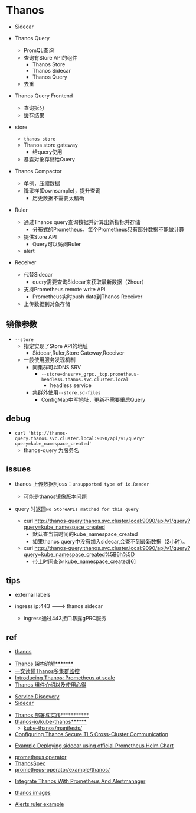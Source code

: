 # Thanos


+ Sidecar


+ Thanos Query
    + PromQL查询
    + 查询有Store API的组件
        + Thanos Store
        + Thanos Sidecar
        + Thanos Query
    + 去重

+ Thanos Query Frontend
    + 查询拆分
    + 缓存结果

+ store
    + `thanos store`
    + Thanos store gateway
        + 给query使用
    + 暴露对象存储给Query

+ Thanos Compactor
    + 单例，压缩数据
    + 降采样(Downsample)，提升查询
        + 历史数据不需要太精确

+ Ruler
    + 通过Thanos query查询数据并计算出新指标并存储
        + 分布式的Prometheus，每个Prometheus只有部分数据不能做计算
    + 提供Store API
        + Query可以访问Ruler
    + alert

+ Receiver
    + 代替Sidecar
        + query需要查询Sidecar来获取最新数据（2hour）
    + 支持Prometheus remote write API
        + Prometheus实时push data到Thanos Receiver
    + 上传数据到对象存储


## 镜像参数
<!-- Query -->
+ `--store`
    + 指定实现了Store API的地址
        + Sidecar,Ruler,Store Gateway,Receiver
    + 一般使用服务发现机制
        + 同集群可以DNS SRV
            + `--store=dnssrv+_grpc._tcp.prometheus-headless.thanos.svc.cluster.local`
                + headless service
        + 集群外使用`--store.sd-files`
            + ConfigMap中写地址，更新不需要重启Query


## debug
<!-- query debug -->
+ `curl 'http://thanos-query.thanos.svc.cluster.local:9090/api/v1/query?query=kube_namespace_created'`
    + thanos-query 为服务名

## issues
+ thanos 上传数据到oss：`unsupported type of io.Reader`
    + 可能是thanos镜像版本问题

+ query 时返回`No StoreAPIs matched for this query`
    + curl http://thanos-query.thanos.svc.cluster.local:9090/api/v1/query?query=kube_namespace_created
        + 默认查当前时间的kube_namespace_created
        + 如果thanos query中没有加入sidecar,会查不到最新数据（2小时）。
    + curl http://thanos-query.thanos.svc.cluster.local:9090/api/v1/query?query=kube_namespace_created%5B6h%5D
        + 带上时间查询 kube_namespace_created[6]

## tips
+ external labels

+ ingress ip:443 ---> thanos sidecar
    + ingress通过443接口暴露gPRC服务


## ref
+ [thanos](https://thanos.io/tip/thanos/quick-tutorial.md/)
<!-- 介绍 -->
+ [Thanos 架构详解*******](https://k8s.imroc.io/monitoring/build-cloud-native-large-scale-distributed-monitoring-system/thanos-arch/)
+ [一文读懂Thanos多集群监控](http://dockone.io/article/2432427)
+ [Introducing Thanos: Prometheus at scale](https://www.improbable.io/blog/thanos-prometheus-at-scale)
+ [Thanos 组件介绍以及使用心得](http://dockone.io/article/10035)


<!-- detail -->
+ [Service Discovery](https://github.com/thanos-io/thanos/blob/main/docs/service-discovery.md)
+ [Sidecar](https://viva.gitbook.io/project/cloud-native/prometheus/thanos/zu-jian/sidecar)
<!-- deploy  -->
+ [Thanos 部署与实践***********](https://k8s.imroc.io/monitoring/build-cloud-native-large-scale-distributed-monitoring-system/thanos-deploy/)
+ [thanos-io/kube-thanos******](https://github.com/thanos-io/kube-thanos/)
    + [kube-thanos/manifests/](...)
+ [Configuring Thanos Secure TLS Cross-Cluster Communication](https://thanos.io/tip/operating/cross-cluster-tls-communication.md/)  

<!-- deploy thanos sidecar using prometheus helm chart -->
+ [Example Deploying sidecar using official Prometheus Helm Chart](https://github.com/thanos-io/thanos/blob/f1ee264ff10619ec875703f4e31549b43df3b47b/tutorials/kubernetes-helm/README.md)

<!-- prometheus operator安装thanos sidecar -->
+ [prometheus operator](https://github.com/prometheus-community/helm-charts/blob/main/charts/kube-prometheus-stack/values.yaml)
+ [ThanosSpec](https://github.com/prometheus-operator/prometheus-operator/blob/master/Documentation/api.md#thanosspec)
+ [prometheus-operator/example/thanos/](https://github.com/prometheus-operator/prometheus-operator/tree/master/example/thanos)

<!-- ruler -->
+ [Integrate Thanos With Prometheus And Alertmanager](https://docs.bitnami.com/kubernetes/infrastructure/thanos/administration/enable-metrics/)

<!-- image -->
+ [thanos images](https://quay.io/repository/thanos/thanos?tag=latest&tab=tags)

<!-- ruler -->
+ [Alerts ruler example](https://github.com/thanos-io/thanos/blob/48c8c0fda70da488068841cf48a3a174a8df1d88/examples/alerts/alerts.md#Ruler)